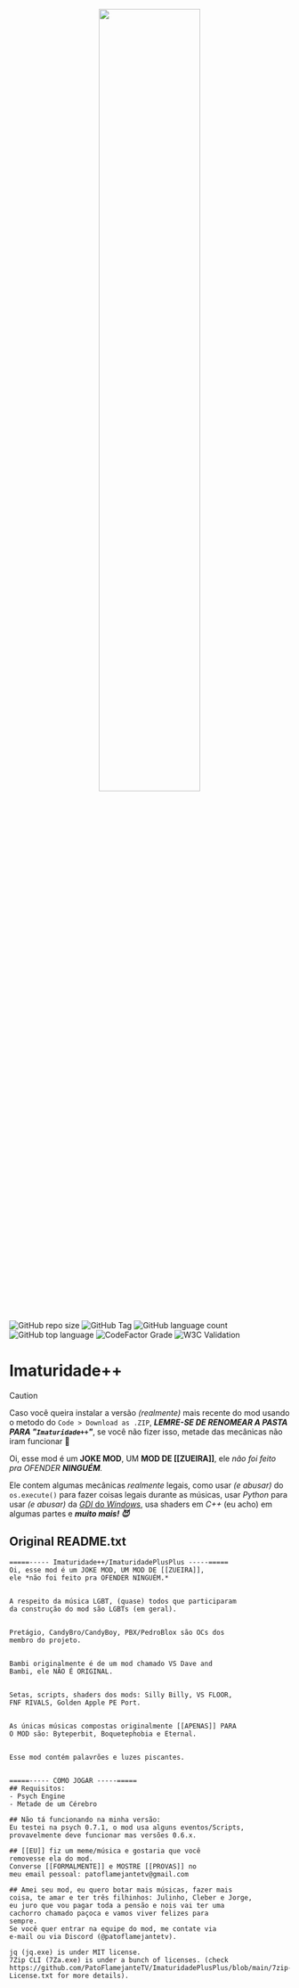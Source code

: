 <p align="center">
  <img width="60%" src=".github/IPPBannerCompress.jpg">
</p>
<P aling="center">
  <img alt="GitHub repo size" src="https://img.shields.io/github/repo-size/PatoFlamejanteTV/ImaturidadePlusPlus">
  <img alt="GitHub Tag" src="https://img.shields.io/github/v/tag/PatoFlamejanteTV/ImaturidadePlusPlus">
  <img alt="GitHub language count" src="https://img.shields.io/github/languages/count/PatoFlamejanteTV/ImaturidadePlusPlus">
  <img alt="GitHub top language" src="https://img.shields.io/github/languages/top/PatoFlamejanteTV/ImaturidadePlusPlus">
  <img alt="CodeFactor Grade" src="https://img.shields.io/codefactor/grade/github/PatoFlamejanteTV/ImaturidadePlusPlus">
  <img alt="W3C Validation" src="https://img.shields.io/w3c-validation/html?targetUrl=https%3A%2F%2Fpatoflamejantetv.github.io%2FImaturidadePlusPlus%2F&preset=HTML%2C%20SVG%201.1%2C%20MathML%203.0">

</P>

# Imaturidade++
> [!CAUTION]
> Caso você queira instalar a versão *(realmente)* mais recente do mod usando o metodo do `Code > Download as .ZIP`, ***LEMRE-SE DE RENOMEAR A PASTA PARA "`Imaturidade++`"***, se você não fizer isso, metade das mecânicas não iram funcionar 🥲<br>

Oi, esse mod é um **JOKE MOD**, UM **MOD DE [[ZUEIRA]]**, ele *não foi feito pra OFENDER **NINGUÉM**.*<br>

Ele contem algumas mecânicas *realmente* legais, como usar *(e abusar)* do `os.execute()` para fazer coisas legais durante as músicas, usar *Python* para usar *(e abusar)* da [*GDI* do *Windows*](https://learn.microsoft.com/en-us/windows/win32/gdi/windows-gdi), usa shaders em *C++* (eu acho) em algumas partes e ***muito mais! 😈***
## Original README.txt
```
=====----- Imaturidade++/ImaturidadePlusPlus -----=====
Oi, esse mod é um JOKE MOD, UM MOD DE [[ZUEIRA]],
ele *não foi feito pra OFENDER NINGUÉM.*


A respeito da música LGBT, (quase) todos que participaram
da construção do mod são LGBTs (em geral).


Pretágio, CandyBro/CandyBoy, PBX/PedroBlox são OCs dos
membro do projeto.


Bambi originalmente é de um mod chamado VS Dave and
Bambi, ele NÃO É ORIGINAL.


Setas, scripts, shaders dos mods: Silly Billy, VS FLOOR,
FNF RIVALS, Golden Apple PE Port.


As únicas músicas compostas originalmente [[APENAS]] PARA
O MOD são: Byteperbit, Boquetephobia e Eternal.


Esse mod contém palavrões e luzes piscantes.


=====----- COMO JOGAR -----=====
## Requisitos:
- Psych Engine
- Metade de um Cérebro

## Não tá funcionando na minha versão:
Eu testei na psych 0.7.1, o mod usa alguns eventos/Scripts,
provavelmente deve funcionar mas versões 0.6.x.

## [[EU]] fiz um meme/música e gostaria que você
removesse ela do mod.
Converse [[FORMALMENTE]] e MOSTRE [[PROVAS]] no
meu email pessoal: patoflamejantetv@gmail.com

## Amei seu mod, eu quero botar mais músicas, fazer mais
coisa, te amar e ter três filhinhos: Julinho, Cleber e Jorge,
eu juro que vou pagar toda a pensão e nois vai ter uma
cachorro chamado paçoca e vamos viver felizes para
sempre.
Se você quer entrar na equipe do mod, me contate via
e-mail ou via Discord (@patoflamejantetv).

jq (jq.exe) is under MIT license.
7Zip CLI (7Za.exe) is under a bunch of licenses. (check https://github.com/PatoFlamejanteTV/ImaturidadePlusPlus/blob/main/7zip-License.txt for more details).
```
